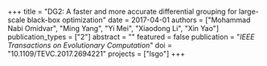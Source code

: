 +++
title = "DG2: A faster and more accurate differential grouping for large-scale black-box optimization"
date = 2017-04-01
authors = ["Mohammad Nabi Omidvar", "Ming Yang", "Yi Mei", "Xiaodong Li", "Xin Yao"]
publication_types = ["2"]
abstract = ""
featured = false
publication = "*IEEE Transactions on Evolutionary Computation*"
doi = "10.1109/TEVC.2017.2694221"
projects = ["lsgo"]
+++

